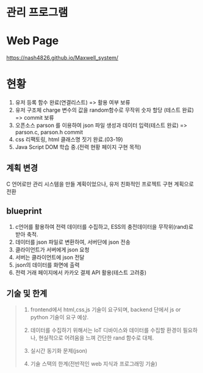 # 관리 프로그램

# Web Page

https://nash4826.github.io/Maxwell_system/

# 현황

<ol>
  <li>유저 등록 함수 완료(연결리스트) => 활용 여부 보류</li>
  <li>유저 구조체 charge 변수의 값을 random함수로 무작위 숫자 할당 (테스트 완료) => commit 보류</li>
  <li>오픈소스 parson 를 이용하여 json 파일 생성과 데이터 입력(테스트 완료) => parson.c, parson.h commit</li>
  <li>css 리팩토링, html 클래스명 짓기 완료.(03-19)</li>
  <li>Java Script DOM 학습 중.(전력 현황 페이지 구현 목적)</li>
</ol>

## 계획 변경

C 언어로만 관리 시스템을 만들 계획이었으나, 유저 친화적인 프로젝트 구현 계획으로 전환

## blueprint

1. c언어를 활용하여 전력 데이터를 수집하고, ESS의 충전데이터을 무작위(rand)로 받아 축적.
2. 데이터를 json 파일로 변환하여, 서버단에 json 전송
3. 클라이언트가 서버에게 json 요청
4. 서버는 클라이언트에 json 전달
5. json의 데이터를 화면에 출력
6. 전력 거래 페이지에서 카카오 결제 API 활용(테스트 고려중)

## 기술 및 한계

> 1. frontend에서 html,css,js 기술이 요구되며, backend 단에서 js or python 기술이 요구 예상.
>
> 2. 데이터를 수집하기 위해서는 IoT 디바이스와 데이터를 수집할 환경이 필요하나, 현실적으로 어려움을 느껴 간단한 rand 함수로 대체.
>
> 3. 실시간 동기화 문제(json)
>
> 4. 기술 스택의 한계(전반적인 web 지식과 프로그래밍 기술)
